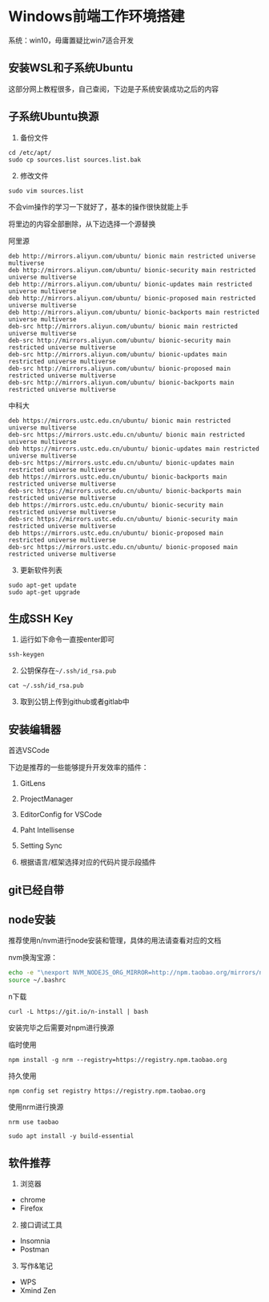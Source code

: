 # Windows前端工作环境搭建

系统：win10，毋庸置疑比win7适合开发

## 安装WSL和子系统Ubuntu

这部分网上教程很多，自己查阅，下边是子系统安装成功之后的内容

## 子系统Ubuntu换源

1. 备份文件

```
cd /etc/apt/
sudo cp sources.list sources.list.bak
```

2. 修改文件

```
sudo vim sources.list
```

不会vim操作的学习一下就好了，基本的操作很快就能上手

将里边的内容全部删除，从下边选择一个源替换

阿里源
```
deb http://mirrors.aliyun.com/ubuntu/ bionic main restricted universe multiverse
deb http://mirrors.aliyun.com/ubuntu/ bionic-security main restricted universe multiverse
deb http://mirrors.aliyun.com/ubuntu/ bionic-updates main restricted universe multiverse
deb http://mirrors.aliyun.com/ubuntu/ bionic-proposed main restricted universe multiverse
deb http://mirrors.aliyun.com/ubuntu/ bionic-backports main restricted universe multiverse
deb-src http://mirrors.aliyun.com/ubuntu/ bionic main restricted universe multiverse
deb-src http://mirrors.aliyun.com/ubuntu/ bionic-security main restricted universe multiverse
deb-src http://mirrors.aliyun.com/ubuntu/ bionic-updates main restricted universe multiverse
deb-src http://mirrors.aliyun.com/ubuntu/ bionic-proposed main restricted universe multiverse
deb-src http://mirrors.aliyun.com/ubuntu/ bionic-backports main restricted universe multiverse
```
中科大
```
deb https://mirrors.ustc.edu.cn/ubuntu/ bionic main restricted universe multiverse
deb-src https://mirrors.ustc.edu.cn/ubuntu/ bionic main restricted universe multiverse
deb https://mirrors.ustc.edu.cn/ubuntu/ bionic-updates main restricted universe multiverse
deb-src https://mirrors.ustc.edu.cn/ubuntu/ bionic-updates main restricted universe multiverse
deb https://mirrors.ustc.edu.cn/ubuntu/ bionic-backports main restricted universe multiverse
deb-src https://mirrors.ustc.edu.cn/ubuntu/ bionic-backports main restricted universe multiverse
deb https://mirrors.ustc.edu.cn/ubuntu/ bionic-security main restricted universe multiverse
deb-src https://mirrors.ustc.edu.cn/ubuntu/ bionic-security main restricted universe multiverse
deb https://mirrors.ustc.edu.cn/ubuntu/ bionic-proposed main restricted universe multiverse
deb-src https://mirrors.ustc.edu.cn/ubuntu/ bionic-proposed main restricted universe multiverse
```

3. 更新软件列表

```
sudo apt-get update
sudo apt-get upgrade
```

## 生成SSH Key

1. 运行如下命令一直按enter即可

```
ssh-keygen
```

2. 公钥保存在`~/.ssh/id_rsa.pub`

```
cat ~/.ssh/id_rsa.pub
```

3. 取到公钥上传到github或者gitlab中

## 安装编辑器

首选VSCode

下边是推荐的一些能够提升开发效率的插件：

1. GitLens

2. ProjectManager

3. EditorConfig for VSCode

4. Paht Intellisense

5. Setting Sync

6. 根据语言/框架选择对应的代码片提示段插件

## git已经自带

## node安装

推荐使用n/nvm进行node安装和管理，具体的用法请查看对应的文档

nvm换淘宝源：

```sh
echo -e "\nexport NVM_NODEJS_ORG_MIRROR=http://npm.taobao.org/mirrors/node" >> ~/.bashrc
source ~/.bashrc
```

n下载

```
curl -L https://git.io/n-install | bash
```

安装完毕之后需要对npm进行换源

临时使用

```
npm install -g nrm --registry=https://registry.npm.taobao.org
```

持久使用
```
npm config set registry https://registry.npm.taobao.org
```

使用nrm进行换源

```
nrm use taobao
```

```
sudo apt install -y build-essential
```

## 软件推荐

1. 浏览器

  - chrome
  - Firefox

2. 接口调试工具

  - Insomnia
  - Postman

3. 写作&笔记

  - WPS
  - Xmind Zen